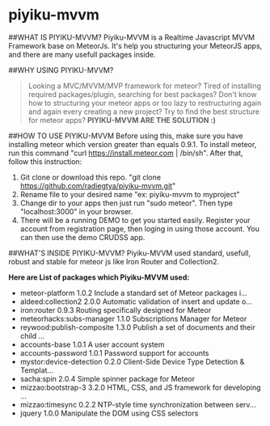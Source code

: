 piyiku-mvvm
===========

##WHAT IS PIYIKU-MVVM?
Piyiku-MVVM is a Realtime Javascript MVVM Framework base on MeteorJs. 
It's help you structuring your MeteorJS apps, and there are many usefull packages inside.

##WHY USING PIYIKU-MVVM?
> Looking a MVC/MVVM/MVP framework for meteor?
> Tired of installing required packages/plugin, searching for best packages?
> Don't know how to structuring your meteor apps or too lazy to restructuring again and again every creating a new project?
> Try to find the best structure for meteor apps?
**PIYIKU-MVVM ARE THE SOLUTION :)**

##HOW TO USE PIYIKU-MVVM
Before using this, make sure you have installing meteor which version greater than equals 0.9.1. To install meteor,
run this command "curl https://install.meteor.com | /bin/sh". After that, follow this instruction:
1. Git clone or download this repo. "git clone https://github.com/radiegtya/piyiku-mvvm.git"
2. Rename file to your desired name "ex: piyiku-mvvm to myproject"
3. Change dir to your apps then just run "sudo meteor". Then type "localhost:3000" in your browser.
4. There will be a running DEMO to get you started easily. Register your account from registration page, then 
loging in using those account. You can then use the demo CRUDSS app.

##WHAT'S INSIDE PIYIKU-MVVM?
Piyiku-MVVM used standard, usefull, robust and stable for meteor js like Iron Router and Collection2.

**Here are List of packages which Piyiku-MVVM used:**
- meteor-platform            1.0.2  Include a standard set of Meteor packages i...
- aldeed:collection2         2.0.0  Automatic validation of insert and update o...
- iron:router                0.9.3  Routing specifically designed for Meteor
- meteorhacks:subs-manager   1.1.0  Subscriptions Manager for Meteor
- reywood:publish-composite  1.3.0  Publish a set of documents and their child ...
- accounts-base              1.0.1  A user account system
- accounts-password          1.0.1  Password support for accounts
- mystor:device-detection    0.2.0  Client-Side Device Type Detection & Templat...
- sacha:spin                 2.0.4  Simple spinner package for Meteor
- mizzao:bootstrap-3         3.2.0  HTML, CSS, and JS framework for developing ...
- mizzao:timesync            0.2.2  NTP-style time synchronization between serv...
- jquery                     1.0.0  Manipulate the DOM using CSS selectors
